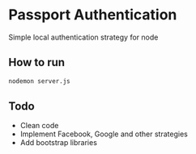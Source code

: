 # Passport Authentication

Simple local authentication strategy for node

## How to run
```sh
nodemon server.js
```

## Todo

 - Clean code
 - Implement Facebook, Google and other strategies
 - Add bootstrap libraries